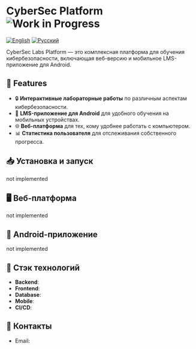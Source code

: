 # CyberSec Platform ![Work in Progress](https://img.shields.io/badge/status-WIP-yellow)
[![English](https://img.shields.io/badge/lang-English-blue)](README.md) [![Русский](https://img.shields.io/badge/lang-Russian-red)](README.ru.md)

CyberSec Labs Platform — это комплексная платформа для обучения кибербезопасности, включающая веб-версию и мобильное LMS-приложение для Android.

## 🚀 Features

- 🔒 **Интерактивные лабораторные работы** по различным аспектам кибербезопасности.
- 📱 **LMS-приложение для Android** для удобного обучения на мобильных устройствах.
- 🌐 **Веб-платформа** для тех, кому удобнее работать с компьютером.
- 📊 **Статистика пользователя** для отслеживания собственного прогресса.
  
## 📥 Установка и запуск
not implemented

## 🖥️ Веб-платформа
not implemented

## 📱 Android-приложение
not implemented

## 🔧 Стэк технологий

- **Backend**: 
- **Frontend**: 
- **Database**: 
- **Mobile**: 
- **CI/CD**: 

## 📧 Контакты
- Email:  
